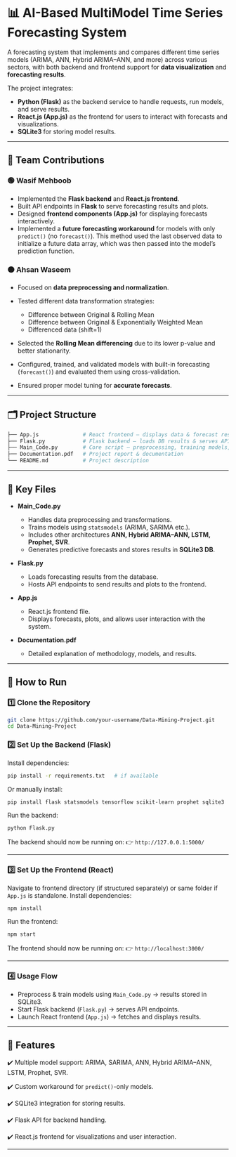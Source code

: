# 📊 AI-Based MultiModel Time Series Forecasting System

A forecasting system that implements and compares different time series models (ARIMA, ANN, Hybrid ARIMA–ANN, and more) across various sectors, with both backend and frontend support for **data visualization** and **forecasting results**.

The project integrates:

* **Python (Flask)** as the backend service to handle requests, run models, and serve results.
* **React.js (App.js)** as the frontend for users to interact with forecasts and visualizations.
* **SQLite3** for storing model results.

---

## 👥 Team Contributions

### 🟢 Wasif Mehboob

* Implemented the **Flask backend** and **React.js frontend**.
* Built API endpoints in **Flask** to serve forecasting results and plots.
* Designed **frontend components (App.js)** for displaying forecasts interactively.
* Implemented a **future forecasting workaround** for models with only `predict()` (no `forecast()`). This method used the last observed data to initialize a future data array, which was then passed into the model’s prediction function.

### 🟠 Ahsan Waseem

* Focused on **data preprocessing and normalization**.
* Tested different data transformation strategies:

  * Difference between Original & Rolling Mean
  * Difference between Original & Exponentially Weighted Mean
  * Differenced data (shift=1)
* Selected the **Rolling Mean differencing** due to its lower p-value and better stationarity.
* Configured, trained, and validated models with built-in forecasting (`forecast()`) and evaluated them using cross-validation.
* Ensured proper model tuning for **accurate forecasts**.

---

## 🗂 Project Structure

```bash
├── App.js              # React frontend – displays data & forecast results
├── Flask.py            # Flask backend – loads DB results & serves APIs
├── Main_Code.py        # Core script – preprocessing, training models, forecasting
├── Documentation.pdf   # Project report & documentation
└── README.md           # Project description
```

---

## 🔑 Key Files

* **Main_Code.py**

  * Handles data preprocessing and transformations.
  * Trains models using `statsmodels` (ARIMA, SARIMA etc.).
  * Includes other architectures **ANN, Hybrid ARIMA–ANN, LSTM, Prophet, SVR**.
  * Generates predictive forecasts and stores results in **SQLite3 DB**.

* **Flask.py**

  * Loads forecasting results from the database.
  * Hosts API endpoints to send results and plots to the frontend.

* **App.js**

  * React.js frontend file.
  * Displays forecasts, plots, and allows user interaction with the system.

* **Documentation.pdf**

  * Detailed explanation of methodology, models, and results.

---

## 🚀 How to Run

### 1️⃣ Clone the Repository

```bash
git clone https://github.com/your-username/Data-Mining-Project.git
cd Data-Mining-Project
```

### 2️⃣ Set Up the Backend (Flask)

Install dependencies:

```bash
pip install -r requirements.txt   # if available
```

Or manually install:

```bash
pip install flask statsmodels tensorflow scikit-learn prophet sqlite3
```

Run the backend:

```bash
python Flask.py
```

The backend should now be running on:
👉 `http://127.0.0.1:5000/`

---

### 3️⃣ Set Up the Frontend (React)

Navigate to frontend directory (if structured separately) or same folder if `App.js` is standalone.
Install dependencies:

```bash
npm install
```

Run the frontend:

```bash
npm start
```

The frontend should now be running on:
👉 `http://localhost:3000/`

---

### 4️⃣ Usage Flow

* Preprocess & train models using `Main_Code.py` → results stored in SQLite3.
* Start Flask backend (`Flask.py`) → serves API endpoints.
* Launch React frontend (`App.js`) → fetches and displays results.

---

## 📌 Features

✔️ Multiple model support: ARIMA, SARIMA, ANN, Hybrid ARIMA–ANN, LSTM, Prophet, SVR.

✔️ Custom workaround for `predict()`-only models.

✔️ SQLite3 integration for storing results.

✔️ Flask API for backend handling.

✔️ React.js frontend for visualizations and user interaction.

---
